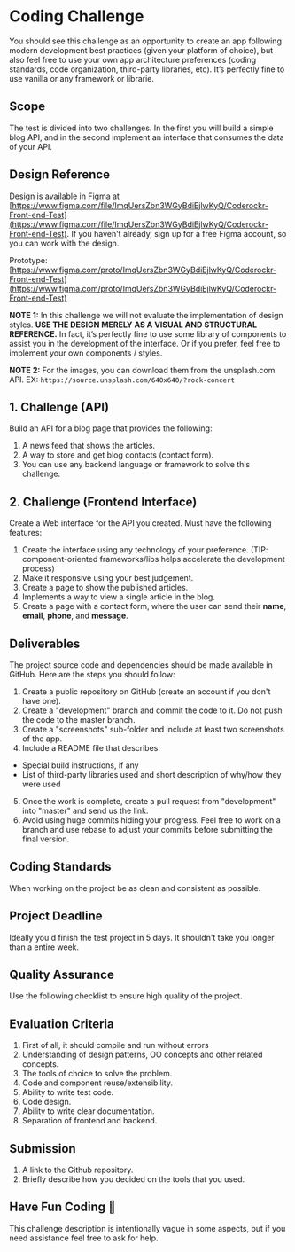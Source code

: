 # Coding Challenge
You should see this challenge as an opportunity to create an app following modern development best practices (given your platform of choice), but also feel free to use your own app architecture preferences (coding standards, code organization, third-party libraries, etc). It’s perfectly fine to use vanilla or any framework or librarie.

## Scope
The test is divided into two challenges. In the first you will build a simple blog API, and in the second implement an interface that consumes the data of your API.

## Design Reference
Design is available in Figma at [https://www.figma.com/file/ImqUersZbn3WGyBdiEjlwKyQ/Coderockr-Front-end-Test](https://www.figma.com/file/ImqUersZbn3WGyBdiEjlwKyQ/Coderockr-Front-end-Test). If you haven't already, sign up for a free Figma account, so you can work with the design.

Prototype: [https://www.figma.com/proto/ImqUersZbn3WGyBdiEjlwKyQ/Coderockr-Front-end-Test](https://www.figma.com/proto/ImqUersZbn3WGyBdiEjlwKyQ/Coderockr-Front-end-Test)

__NOTE 1:__ In this challenge we will not evaluate the implementation of design styles. __USE THE DESIGN MERELY AS A VISUAL AND STRUCTURAL REFERENCE.__ In fact, it’s perfectly fine to use some library of components to assist you in the development of the interface. Or if you prefer, feel free to implement your own components / styles.

__NOTE 2:__ For the images, you can download them from the unsplash.com API. EX: ```https://source.unsplash.com/640x640/?rock-concert```

## 1. Challenge (API)
Build an API for a blog page that provides the following:

1. A news feed that shows the articles.
2. A way to store and get blog contacts (contact form).
3. You can use any backend language or framework to solve this challenge.

## 2. Challenge (Frontend Interface)
Create a Web interface for the API you created. Must have the following features:

1. Create the interface using any technology of your preference. (TIP: component-oriented frameworks/libs helps accelerate the development process)
2. Make it responsive using your best judgement.
3. Create a page to show the published articles.
4. Implements a way to view a single article in the blog.
5. Create a page with a contact form, where the user can send their **name**, **email**, **phone**, and **message**.

## Deliverables
The project source code and dependencies should be made available in GitHub. Here are the steps you should follow:
1. Create a public repository on GitHub (create an account if you don't have one).
2. Create a "development" branch and commit the code to it. Do not push the code to the master branch.
3. Create a "screenshots" sub-folder and include at least two screenshots of the app.
4. Include a README file that describes:
  - Special build instructions, if any
  - List of third-party libraries used and short description of why/how they were used
5. Once the work is complete, create a pull request from "development" into "master" and send us the link.
6. Avoid using huge commits hiding your progress. Feel free to work on a branch and use rebase to adjust your commits before submitting the final version.

## Coding Standards
When working on the project be as clean and consistent as possible.

## Project Deadline
Ideally you'd finish the test project in 5 days. It shouldn't take you longer than a entire week.

## Quality Assurance
Use the following checklist to ensure high quality of the project.

## Evaluation Criteria
1. First of all, it should compile and run without errors
2. Understanding of design patterns, OO concepts and other related concepts.
3. The tools of choice to solve the problem.
4. Code and component reuse/extensibility.
5. Ability to write test code.
6. Code design.
7. Ability to write clear documentation.
8. Separation of frontend and backend.

## Submission
1. A link to the Github repository.
2. Briefly describe how you decided on the tools that you used.

## Have Fun Coding 🤘
This challenge description is intentionally vague in some aspects, but if you need assistance feel free to ask for help.
